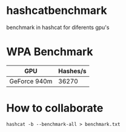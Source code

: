 # hashcatbenchmark
benchmark in hashcat for diferents gpu's

# WPA Benchmark

| GPU | Hashes/s |
|---|---|
| GeForce 940m | 36270 |

# How to collaborate
```
hashcat -b --benchmark-all > benchmark.txt
```
